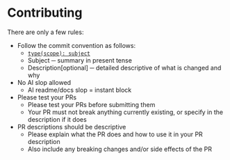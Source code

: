 # Contributing

There are only a few rules:
- Follow the commit convention as follows:
  - [`type(scope): subject`](https://gist.github.com/joshbuchea/6f47e86d2510bce28f8e7f42ae84c716)
  - Subject ─ summary in present tense
  - Description[optional] ─ detailed descriptive of what is changed and why
- No AI slop allowed
  - AI readme/docs slop = instant block
- Please test your PRs
  - Please test your PRs before submitting them
  - Your PR must not break anything currently existing, or specify in the description if it does
- PR descriptions should be descriptive
  - Please explain what the PR does and how to use it in your PR description
  - Also include any breaking changes and/or side effects of the PR
